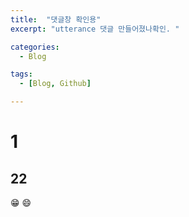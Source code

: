 ```yaml
---
title:  "댓글창 확인용"
excerpt: "utterance 댓글 만들어졌나확인. "

categories:
  - Blog

tags:
  - [Blog, Github]

---
```


# 1
## 22
:grin:
:smile: